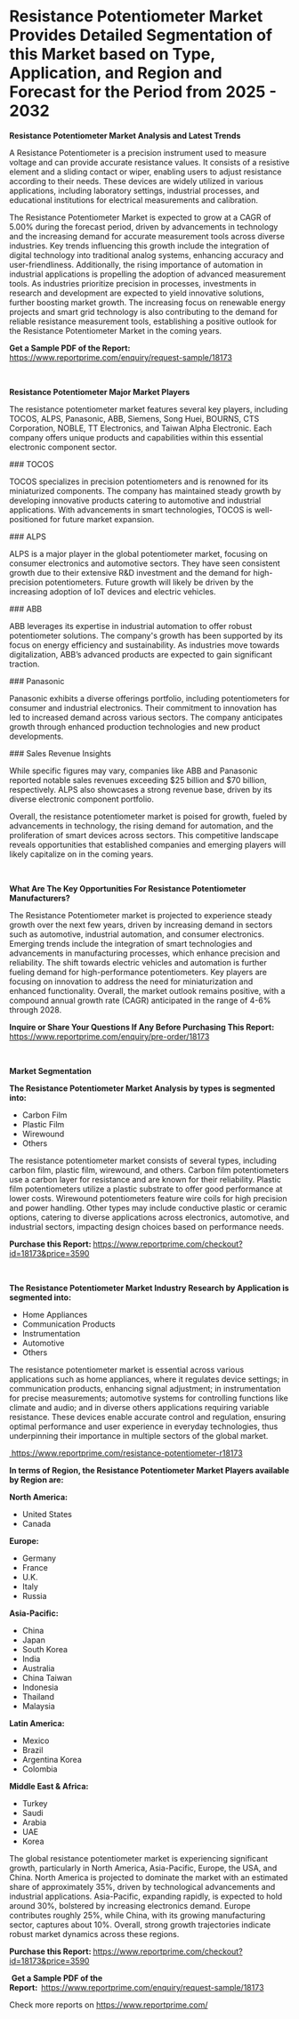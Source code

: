 <p><h1>Resistance Potentiometer Market Provides Detailed Segmentation of this Market based on Type, Application, and Region and Forecast for the Period from 2025 - 2032</h1></p><p><strong>Resistance Potentiometer Market Analysis and Latest Trends</strong></p>
<p><p>A Resistance Potentiometer is a precision instrument used to measure voltage and can provide accurate resistance values. It consists of a resistive element and a sliding contact or wiper, enabling users to adjust resistance according to their needs. These devices are widely utilized in various applications, including laboratory settings, industrial processes, and educational institutions for electrical measurements and calibration.</p><p>The Resistance Potentiometer Market is expected to grow at a CAGR of 5.00% during the forecast period, driven by advancements in technology and the increasing demand for accurate measurement tools across diverse industries. Key trends influencing this growth include the integration of digital technology into traditional analog systems, enhancing accuracy and user-friendliness. Additionally, the rising importance of automation in industrial applications is propelling the adoption of advanced measurement tools. As industries prioritize precision in processes, investments in research and development are expected to yield innovative solutions, further boosting market growth. The increasing focus on renewable energy projects and smart grid technology is also contributing to the demand for reliable resistance measurement tools, establishing a positive outlook for the Resistance Potentiometer Market in the coming years.</p></p>
<p><strong>Get a Sample PDF of the Report:&nbsp;</strong> <a href="https://www.reportprime.com/enquiry/request-sample/18173?utm_campaign=3495&utm_medium=2&utm_source=Github&utm_content=ia&utm_term=18032025&utm_id=resistance-potentiometer">https://www.reportprime.com/enquiry/request-sample/18173</a></p>
<p>&nbsp;</p>
<p><strong>Resistance Potentiometer Major Market Players</strong></p>
<p><p>The resistance potentiometer market features several key players, including TOCOS, ALPS, Panasonic, ABB, Siemens, Song Huei, BOURNS, CTS Corporation, NOBLE, TT Electronics, and Taiwan Alpha Electronic. Each company offers unique products and capabilities within this essential electronic component sector.</p><p>### TOCOS</p><p>TOCOS specializes in precision potentiometers and is renowned for its miniaturized components. The company has maintained steady growth by developing innovative products catering to automotive and industrial applications. With advancements in smart technologies, TOCOS is well-positioned for future market expansion.</p><p>### ALPS</p><p>ALPS is a major player in the global potentiometer market, focusing on consumer electronics and automotive sectors. They have seen consistent growth due to their extensive R&D investment and the demand for high-precision potentiometers. Future growth will likely be driven by the increasing adoption of IoT devices and electric vehicles.</p><p>### ABB</p><p>ABB leverages its expertise in industrial automation to offer robust potentiometer solutions. The company's growth has been supported by its focus on energy efficiency and sustainability. As industries move towards digitalization, ABB’s advanced products are expected to gain significant traction.</p><p>### Panasonic</p><p>Panasonic exhibits a diverse offerings portfolio, including potentiometers for consumer and industrial electronics. Their commitment to innovation has led to increased demand across various sectors. The company anticipates growth through enhanced production technologies and new product developments.</p><p>### Sales Revenue Insights</p><p>While specific figures may vary, companies like ABB and Panasonic reported notable sales revenues exceeding $25 billion and $70 billion, respectively. ALPS also showcases a strong revenue base, driven by its diverse electronic component portfolio.</p><p>Overall, the resistance potentiometer market is poised for growth, fueled by advancements in technology, the rising demand for automation, and the proliferation of smart devices across sectors. This competitive landscape reveals opportunities that established companies and emerging players will likely capitalize on in the coming years.</p></p>
<p>&nbsp;</p>
<p><strong>What Are The Key Opportunities For Resistance Potentiometer Manufacturers?</strong></p>
<p><p>The Resistance Potentiometer market is projected to experience steady growth over the next few years, driven by increasing demand in sectors such as automotive, industrial automation, and consumer electronics. Emerging trends include the integration of smart technologies and advancements in manufacturing processes, which enhance precision and reliability. The shift towards electric vehicles and automation is further fueling demand for high-performance potentiometers. Key players are focusing on innovation to address the need for miniaturization and enhanced functionality. Overall, the market outlook remains positive, with a compound annual growth rate (CAGR) anticipated in the range of 4-6% through 2028.</p></p>
<p><strong>Inquire or Share Your Questions If Any Before Purchasing This Report:</strong> <a href="https://www.reportprime.com/enquiry/pre-order/18173?utm_campaign=3495&utm_medium=2&utm_source=Github&utm_content=ia&utm_term=18032025&utm_id=resistance-potentiometer">https://www.reportprime.com/enquiry/pre-order/18173</a></p>
<p>&nbsp;</p>
<p><strong>Market Segmentation</strong></p>
<p><strong>The Resistance Potentiometer Market Analysis by types is segmented into:</strong></p>
<p><ul><li>Carbon Film</li><li>Plastic Film</li><li>Wirewound</li><li>Others</li></ul></p>
<p><p>The resistance potentiometer market consists of several types, including carbon film, plastic film, wirewound, and others. Carbon film potentiometers use a carbon layer for resistance and are known for their reliability. Plastic film potentiometers utilize a plastic substrate to offer good performance at lower costs. Wirewound potentiometers feature wire coils for high precision and power handling. Other types may include conductive plastic or ceramic options, catering to diverse applications across electronics, automotive, and industrial sectors, impacting design choices based on performance needs.</p></p>
<p><strong>Purchase this Report:&nbsp;</strong><a href="https://www.reportprime.com/checkout?id=18173&price=3590&utm_campaign=3495&utm_medium=2&utm_source=Github&utm_content=ia&utm_term=18032025&utm_id=resistance-potentiometer">https://www.reportprime.com/checkout?id=18173&price=3590</a></p>
<p>&nbsp;</p>
<p><strong>The Resistance Potentiometer Market Industry Research by Application is segmented into:</strong></p>
<p><ul><li>Home Appliances</li><li>Communication Products</li><li>Instrumentation</li><li>Automotive</li><li>Others</li></ul></p>
<p><p>The resistance potentiometer market is essential across various applications such as home appliances, where it regulates device settings; in communication products, enhancing signal adjustment; in instrumentation for precise measurements; automotive systems for controlling functions like climate and audio; and in diverse others applications requiring variable resistance. These devices enable accurate control and regulation, ensuring optimal performance and user experience in everyday technologies, thus underpinning their importance in multiple sectors of the global market.</p></p>
<p><a href="https://www.reportprime.com/resistance-potentiometer-r18173?utm_campaign=3495&utm_medium=2&utm_source=Github&utm_content=ia&utm_term=18032025&utm_id=resistance-potentiometer">&nbsp;https://www.reportprime.com/resistance-potentiometer-r18173</a></p>
<p><strong>In terms of Region, the Resistance Potentiometer Market Players available by Region are:</strong></p>
<p>
    <p> <strong> North America: </strong>
        <ul>
            <li>United States</li>
            <li>Canada</li>
        </ul>
        </p> 
    <p> <strong> Europe: </strong>
        <ul>
            <li>Germany</li>
            <li>France</li>
            <li>U.K.</li>
            <li>Italy</li>
            <li>Russia</li>
        </ul>
        </p> 
    <p> <strong> Asia-Pacific: </strong>
        <ul>
            <li>China</li>
            <li>Japan</li>
            <li>South Korea</li>
            <li>India</li>
            <li>Australia</li>
            <li>China Taiwan</li>
            <li>Indonesia</li>
            <li>Thailand</li>
            <li>Malaysia</li>
        </ul>
        </p> 
    <p> <strong> Latin America: </strong>
        <ul>
            <li>Mexico</li>
            <li>Brazil</li>
            <li>Argentina Korea</li>
            <li>Colombia</li>
        </ul>
        </p> 
    <p> <strong> Middle East & Africa: </strong>
        <ul>
            <li>Turkey</li>
            <li>Saudi</li>
            <li>Arabia</li>
            <li>UAE</li>
            <li>Korea</li>
        </ul>
    </p>
    </p>
<p><p>The global resistance potentiometer market is experiencing significant growth, particularly in North America, Asia-Pacific, Europe, the USA, and China. North America is projected to dominate the market with an estimated share of approximately 35%, driven by technological advancements and industrial applications. Asia-Pacific, expanding rapidly, is expected to hold around 30%, bolstered by increasing electronics demand. Europe contributes roughly 25%, while China, with its growing manufacturing sector, captures about 10%. Overall, strong growth trajectories indicate robust market dynamics across these regions.</p></p>
<p><strong>Purchase this Report: </strong><a href="https://www.reportprime.com/checkout?id=18173&price=3590&utm_campaign=3495&utm_medium=2&utm_source=Github&utm_content=ia&utm_term=18032025&utm_id=resistance-potentiometer">https://www.reportprime.com/checkout?id=18173&price=3590</a></p>
<p>&nbsp;<strong>Get a Sample PDF of the Report:&nbsp;&nbsp;</strong><a href="https://www.reportprime.com/enquiry/request-sample/18173?utm_campaign=3495&utm_medium=2&utm_source=Github&utm_content=ia&utm_term=18032025&utm_id=resistance-potentiometer">https://www.reportprime.com/enquiry/request-sample/18173</a></p>
<p><strong></strong></p>
<p>Check more reports on <a href="https://www.reportprime.com/?utm_campaign=3495&utm_medium=2&utm_source=Github&utm_content=ia&utm_term=18032025&utm_id=resistance-potentiometer">https://www.reportprime.com/</a></p>